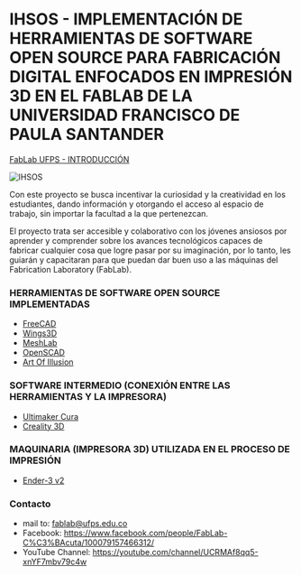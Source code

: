 # IHSOS - IMPLEMENTACIÓN DE HERRAMIENTAS DE SOFTWARE OPEN SOURCE PARA FABRICACIÓN DIGITAL ENFOCADOS EN IMPRESIÓN 3D EN EL FABLAB DE LA UNIVERSIDAD FRANCISCO DE PAULA SANTANDER

[FabLab UFPS - INTRODUCCIÓN](https://youtu.be/tpIBEkD3RAQ)

![IHSOS](https://user-images.githubusercontent.com/90154644/210596165-b4908f40-92f5-499c-b3f9-ba226002fe4f.png)

Con este proyecto se busca incentivar la curiosidad y la creatividad en los estudiantes, dando información y otorgando el acceso al espacio de trabajo, sin importar la facultad a la que pertenezcan.

El proyecto trata ser accesible y colaborativo con los jóvenes ansiosos por aprender y comprender sobre los avances tecnológicos capaces de fabricar cualquier cosa que logre pasar por su imaginación, por lo tanto, les guiarán y capacitaran para que puedan dar buen uso a las máquinas del Fabrication Laboratory (FabLab).

### HERRAMIENTAS DE SOFTWARE OPEN SOURCE IMPLEMENTADAS

* [FreeCAD](https://www.freecadweb.org/)
* [Wings3D](http://www.wings3d.com/)
* [MeshLab](https://www.meshlab.net/)
* [OpenSCAD](https://openscad.org/)
* [Art Of Illusion](http://www.artofillusion.org/)

### SOFTWARE INTERMEDIO (CONEXIÓN ENTRE LAS HERRAMIENTAS Y LA IMPRESORA)
* [Ultimaker Cura](https://ultimaker.com/es/software/ultimaker-cura)
* [Creality 3D](https://www.creality.com/)

### MAQUINARIA (IMPRESORA 3D) UTILIZADA EN EL PROCESO DE IMPRESIÓN

* [Ender-3 v2](https://www.amazon.com/-/es/Ender-V2-actualizada-alimentaci%C3%B3n-construcci%C3%B3n/dp/B088GTBQWD?th=1)

### Contacto

* mail to: fablab@ufps.edu.co
* Facebook: https://www.facebook.com/people/FabLab-C%C3%BAcuta/100079157466312/
* YouTube Channel: https://youtube.com/channel/UCRMAf8qq5-xnYF7mbv79c4w
